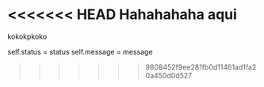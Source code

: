 <<<<<<< HEAD
Hahahahaha
aqui
=======

kokokpkoko


self.status = status
self.message = message
>>>>>>> 9808452f9ee281fb0d11461ad1fa20a450d0d527
